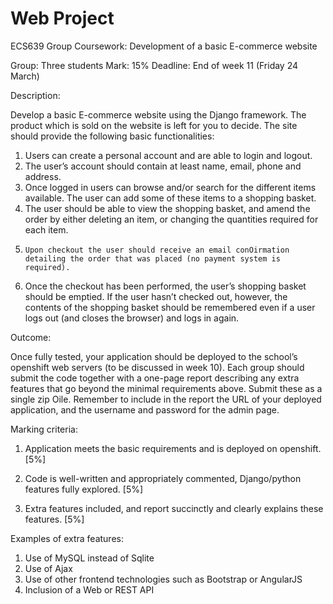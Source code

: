 # Web Project

ECS639 Group Coursework: Development of a basic E-commerce website 

Group: Three students 
Mark: 15% 
Deadline: End of week 11 (Friday 24 March) 

Description: 

Develop a basic E-commerce website using the Django framework. The product which is sold on the website is left for you to decide. The site should provide the following basic functionalities:  

1.    Users can create a personal account and are able to login and logout. 
2.    The user’s account should contain at least name, email, phone and address. 
3.    Once logged in users can browse and/or search for the different items available. The user can add some of these items to a shopping basket. 
4.    The user should be able to view the shopping basket, and amend the order by either deleting an item, or changing the quantities required for each item. 
5.     Upon checkout the user should receive an email conOirmation detailing the order that was placed (no payment system is required). 
6.   Once the checkout has been performed, the user’s shopping basket should be emptied. If the user hasn’t checked out, however, the contents of the shopping basket should be remembered even if a user logs out (and closes the browser) and logs in again.  

Outcome: 

Once fully tested, your application should be deployed to the school’s openshift web servers (to be discussed in week 10). Each group should submit the code together with a one-page report describing any extra features that go beyond the minimal requirements above. Submit these as a single zip Oile. Remember to include in the report the URL of your deployed application, and the username and password for the admin page. 

Marking criteria: 

1. Application meets the basic requirements and is deployed on openshift. [5%]

2.  Code is well-written and appropriately commented, Django/python features fully explored. [5%] 
  
3.  Extra features included, and report succinctly and clearly explains these features. [5%] 

Examples of extra features: 

1.   Use of MySQL instead of Sqlite 
2.   Use of Ajax 
3.   Use of other frontend technologies such as Bootstrap or AngularJS 
4.  Inclusion of a Web or REST API
